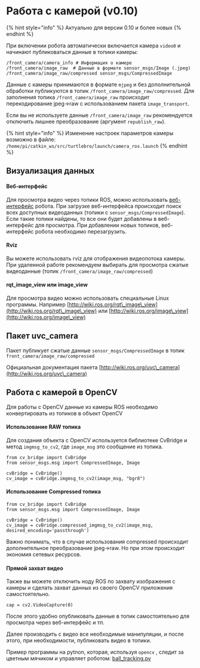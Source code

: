 # Работа с камерой (v0.10)

{% hint style="info" %}
Актуально для версии 0.10 и более новых
{% endhint %}

При включении робота автоматически включается камера `video0` и начинают публиковаться данные в топики камеры:

```
/front_camera/camera_info # Информация о камере
/front_camera/image_raw  # Данные в формате sensor_msgs/Image (.jpeg)
/front_camera/image_raw/compressed sensor_msgs/CompressedImage 
```

Данные c камеры принимаются в формате `mjpeg` и без дополнительной обработки публикуются в топик `/front_camera/image_raw/compressed`. Для заполнения топика `/front_camera/image_raw` происходит перекодирование jpeg->raw с использованием пакета `image_transport`.

Если вы не используете данные `/front_camera/image_raw` рекомендуется отключить лишнее преобразование (аргумент `republish_raw`).

{% hint style="info" %}
Изменение настроек параметров камеры возможно в файле: `/home/pi/catkin_ws/src/turtlebro/launch/camera_ros.launch`
{% endhint %}

## Визуализация данных&#x20;

#### Веб-интерфейс

Для просмотра видео через топики ROS, можно использовать [веб-интерфейс](../pervoe-vklyuchenie/web-interfeis.md) робота. При загрузке веб-интерфейса происходит поиск всех доступных видеоданных (топики с `sensor_msgs/CompressedImage`). Если такие топики найдены, то все они будет добавлены в веб-интерфейс для просмотра. При добавлении новых топиков, веб-интерфейс робота необходимо перезагрузить.

#### Rviz

Вы можете использовать rviz для отображения видеопотока камеры. При удаленной работе рекомендуем выбирать для просмотра сжатые видеоданные (топик `/front_camera/image_raw/compressed`)

#### rqt\_image\_view или image\_view

Для просмотра видео можно использовать специальные Linux программы. Например [http://wiki.ros.org/rqt\_image\_view](http://wiki.ros.org/rqt\_image\_view) или [http://wiki.ros.org/image\_view](http://wiki.ros.org/image\_view)

## Пакет uvc\_camera

Пакет публикует сжатые данные `sensor_msgs/CompressedImage` в топик `front_camera/image_raw/compressed`

Официальная документация пакета [http://wiki.ros.org/uvc\_camera](http://wiki.ros.org/uvc\_camera)

## Работа с камерой в OpenCV

Для работы с OpenCV данные из камеры ROS необходимо конвертировать из топиков в объект OpenCV

#### Использование RAW топика

Для создания объекта с OpenCV используется библиотеке CvBridge и метод `imgmsg_to_cv2`, где `image_msg` это сообщение из топика.

```
from cv_bridge import CvBridge
from sensor_msgs.msg import CompressedImage, Image

cvBridge = CvBridge()
cv_image = cvBridge.imgmsg_to_cv2(image_msg, "bgr8")
```

#### Использование Сompressed топика

```
from cv_bridge import CvBridge
from sensor_msgs.msg import CompressedImage, Image

cvBridge = CvBridge()
cv_image = cvBridge.compressed_imgmsg_to_cv2(image_msg, desired_encoding='passthrough')
```

Важно понимать, что в случае использования compressed происходит дополнительное преобразование jpeg->raw. Но при этом происходит экономия сетевых ресурсов.&#x20;

#### Прямой захват видео

Также вы можете отключить ноду ROS по захвату изображения с камеры и сделать захват данных из своего OpenCV приложения самостоятельно.

`cap = cv2.VideoCapture(0)`

После этого удобно опубликовать данные в топик самостоятельно для просмотра через веб-интерфейс и тп.

Далее производить с видео все необходимые манипуляции, и после этого, при необходимости, публиковать видео в топики.

Пример программы на pytnon, которая, используя `opencv` , следит за цветным мячиком и управляет роботом: [ball\_tracking.py](https://github.com/voltbro/turtlebro\_examples/blob/master/src/ball\_tracking.py)
